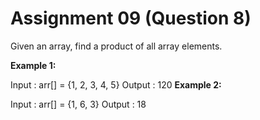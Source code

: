 # Assignment 09 (Question 8)

Given an array, find a product of all array elements.

**Example 1:**

Input  : arr[] = {1, 2, 3, 4, 5}
Output : 120
**Example 2:**

Input  : arr[] = {1, 6, 3}
Output : 18